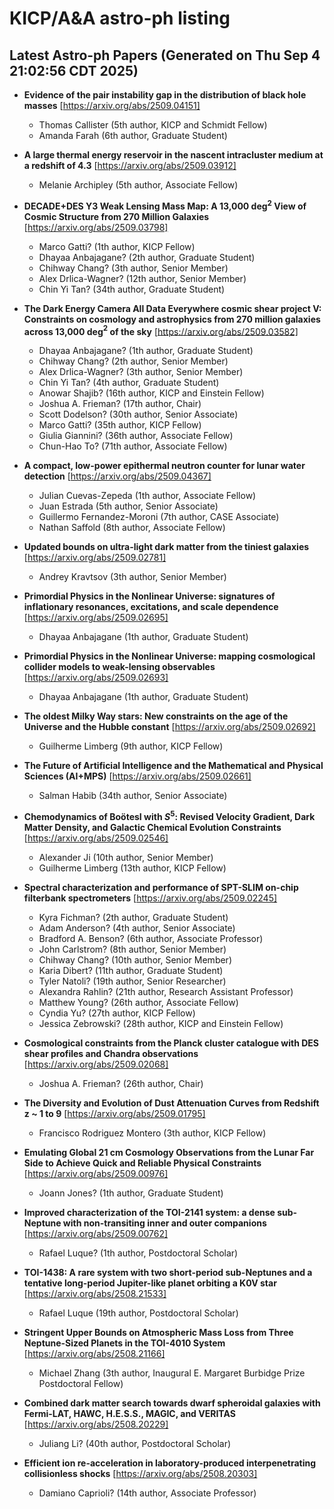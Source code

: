 # KICP/A&A astro-ph listing

## Latest Astro-ph Papers (Generated on Thu Sep  4 21:02:56 CDT 2025)

- **Evidence of the pair instability gap in the distribution of black hole masses**
[https://arxiv.org/abs/2509.04151]
  + Thomas Callister (5th author, KICP and Schmidt Fellow)
  + Amanda Farah (6th author, Graduate Student)

- **A large thermal energy reservoir in the nascent intracluster medium at a redshift of 4.3**
[https://arxiv.org/abs/2509.03912]
  + Melanie Archipley (5th author, Associate Fellow)

- **DECADE+DES Y3 Weak Lensing Mass Map: A 13,000 deg$^2$ View of Cosmic Structure from 270 Million Galaxies**
[https://arxiv.org/abs/2509.03798]
  + Marco Gatti? (1th author, KICP Fellow)
  + Dhayaa Anbajagane? (2th author, Graduate Student)
  + Chihway Chang? (3th author, Senior Member)
  + Alex Drlica-Wagner? (12th author, Senior Member)
  + Chin Yi Tan? (34th author, Graduate Student)

- **The Dark Energy Camera All Data Everywhere cosmic shear project V: Constraints on cosmology and astrophysics from 270 million galaxies across 13,000 deg$^2$ of the sky**
[https://arxiv.org/abs/2509.03582]
  + Dhayaa Anbajagane? (1th author, Graduate Student)
  + Chihway Chang? (2th author, Senior Member)
  + Alex Drlica-Wagner? (3th author, Senior Member)
  + Chin Yi Tan? (4th author, Graduate Student)
  + Anowar Shajib? (16th author, KICP and Einstein Fellow)
  + Joshua A. Frieman? (17th author, Chair)
  + Scott Dodelson? (30th author, Senior Associate)
  + Marco Gatti? (35th author, KICP Fellow)
  + Giulia Giannini? (36th author, Associate Fellow)
  + Chun-Hao To? (71th author, Associate Fellow)

- **A compact, low-power epithermal neutron counter for lunar water detection**
[https://arxiv.org/abs/2509.04367]
  + Julian  Cuevas-Zepeda (1th author, Associate Fellow)
  + Juan  Estrada (5th author, Senior Associate)
  + Guillermo Fernandez-Moroni (7th author, CASE Associate)
  + Nathan Saffold (8th author, Associate Fellow)

- **Updated bounds on ultra-light dark matter from the tiniest galaxies**
[https://arxiv.org/abs/2509.02781]
  + Andrey Kravtsov (3th author, Senior Member)

- **Primordial Physics in the Nonlinear Universe: signatures of inflationary resonances, excitations, and scale dependence**
[https://arxiv.org/abs/2509.02695]
  + Dhayaa Anbajagane (1th author, Graduate Student)

- **Primordial Physics in the Nonlinear Universe: mapping cosmological collider models to weak-lensing observables**
[https://arxiv.org/abs/2509.02693]
  + Dhayaa Anbajagane (1th author, Graduate Student)

- **The oldest Milky Way stars: New constraints on the age of the Universe and the Hubble constant**
[https://arxiv.org/abs/2509.02692]
  + Guilherme Limberg (9th author, KICP Fellow)

- **The Future of Artificial Intelligence and the Mathematical and Physical Sciences (AI+MPS)**
[https://arxiv.org/abs/2509.02661]
  + Salman Habib (34th author, Senior Associate)

- **Chemodynamics of BoötesI with $S^{5}$: Revised Velocity Gradient, Dark Matter Density, and Galactic Chemical Evolution Constraints**
[https://arxiv.org/abs/2509.02546]
  + Alexander Ji (10th author, Senior Member)
  + Guilherme Limberg (13th author, KICP Fellow)

- **Spectral characterization and performance of SPT-SLIM on-chip filterbank spectrometers**
[https://arxiv.org/abs/2509.02245]
  + Kyra Fichman? (2th author, Graduate Student)
  + Adam Anderson? (4th author, Senior Associate)
  + Bradford A. Benson? (6th author, Associate Professor)
  + John Carlstrom? (8th author, Senior Member)
  + Chihway Chang? (10th author, Senior Member)
  + Karia Dibert? (11th author, Graduate Student)
  + Tyler Natoli? (19th author, Senior Researcher)
  + Alexandra Rahlin? (21th author, Research Assistant Professor)
  + Matthew Young? (26th author, Associate Fellow)
  + Cyndia Yu? (27th author, KICP Fellow)
  + Jessica Zebrowski? (28th author, KICP and Einstein Fellow)

- **Cosmological constraints from the Planck cluster catalogue with DES shear profiles and Chandra observations**
[https://arxiv.org/abs/2509.02068]
  + Joshua A. Frieman? (26th author, Chair)

- **The Diversity and Evolution of Dust Attenuation Curves from Redshift z ~ 1 to 9**
[https://arxiv.org/abs/2509.01795]
  + Francisco Rodriguez Montero (3th author, KICP Fellow)

- **Emulating Global 21 cm Cosmology Observations from the Lunar Far Side to Achieve Quick and Reliable Physical Constraints**
[https://arxiv.org/abs/2509.00976]
  + Joann Jones? (1th author, Graduate Student)

- **Improved characterization of the TOI-2141 system: a dense sub-Neptune with non-transiting inner and outer companions**
[https://arxiv.org/abs/2509.00762]
  + Rafael Luque? (1th author, Postdoctoral Scholar)

- **TOI-1438: A rare system with two short-period sub-Neptunes and a tentative long-period Jupiter-like planet orbiting a K0V star**
[https://arxiv.org/abs/2508.21533]
  + Rafael Luque (19th author, Postdoctoral Scholar)

- **Stringent Upper Bounds on Atmospheric Mass Loss from Three Neptune-Sized Planets in the TOI-4010 System**
[https://arxiv.org/abs/2508.21166]
  + Michael Zhang (3th author, Inaugural E. Margaret Burbidge Prize Postdoctoral Fellow)

- **Combined dark matter search towards dwarf spheroidal galaxies with Fermi-LAT, HAWC, H.E.S.S., MAGIC, and VERITAS**
[https://arxiv.org/abs/2508.20229]
  + Juliang Li? (40th author, Postdoctoral Scholar)

- **Efficient ion re-acceleration in laboratory-produced interpenetrating collisionless shocks**
[https://arxiv.org/abs/2508.20303]
  + Damiano Caprioli? (14th author, Associate Professor)

